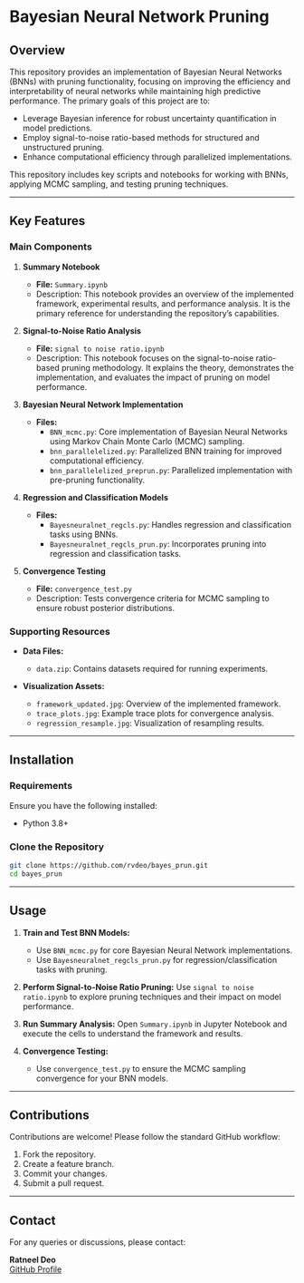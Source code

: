 # Bayesian Neural Network Pruning

## Overview
This repository provides an implementation of Bayesian Neural Networks (BNNs) with pruning functionality, focusing on improving the efficiency and interpretability of neural networks while maintaining high predictive performance. The primary goals of this project are to:

- Leverage Bayesian inference for robust uncertainty quantification in model predictions.
- Employ signal-to-noise ratio-based methods for structured and unstructured pruning.
- Enhance computational efficiency through parallelized implementations.

This repository includes key scripts and notebooks for working with BNNs, applying MCMC sampling, and testing pruning techniques.

---

## Key Features

### Main Components

1. **Summary Notebook**
   - **File:** `Summary.ipynb`
   - Description: This notebook provides an overview of the implemented framework, experimental results, and performance analysis. It is the primary reference for understanding the repository’s capabilities.

2. **Signal-to-Noise Ratio Analysis**
   - **File:** `signal to noise ratio.ipynb`
   - Description: This notebook focuses on the signal-to-noise ratio-based pruning methodology. It explains the theory, demonstrates the implementation, and evaluates the impact of pruning on model performance.

3. **Bayesian Neural Network Implementation**
   - **Files:**
     - `BNN_mcmc.py`: Core implementation of Bayesian Neural Networks using Markov Chain Monte Carlo (MCMC) sampling.
     - `bnn_parallelelized.py`: Parallelized BNN training for improved computational efficiency.
     - `bnn_parallelelized_preprun.py`: Parallelized implementation with pre-pruning functionality.

4. **Regression and Classification Models**
   - **Files:**
     - `Bayesneuralnet_regcls.py`: Handles regression and classification tasks using BNNs.
     - `Bayesneuralnet_regcls_prun.py`: Incorporates pruning into regression and classification tasks.

5. **Convergence Testing**
   - **File:** `convergence_test.py`
   - Description: Tests convergence criteria for MCMC sampling to ensure robust posterior distributions.

### Supporting Resources

- **Data Files:**
  - `data.zip`: Contains datasets required for running experiments.

- **Visualization Assets:**
  - `framework_updated.jpg`: Overview of the implemented framework.
  - `trace_plots.jpg`: Example trace plots for convergence analysis.
  - `regression_resample.jpg`: Visualization of resampling results.

---

## Installation

### Requirements
Ensure you have the following installed:

- Python 3.8+


### Clone the Repository

```bash
git clone https://github.com/rvdeo/bayes_prun.git
cd bayes_prun
```

---

## Usage

1. **Train and Test BNN Models:**
   - Use `BNN_mcmc.py` for core Bayesian Neural Network implementations.
   - Use `Bayesneuralnet_regcls_prun.py` for regression/classification tasks with pruning.

2. **Perform Signal-to-Noise Ratio Pruning:**
   Use `signal to noise ratio.ipynb` to explore pruning techniques and their impact on model performance.


3. **Run Summary Analysis:**
   Open `Summary.ipynb` in Jupyter Notebook and execute the cells to understand the framework and results.

4. **Convergence Testing:**
   - Use `convergence_test.py` to ensure the MCMC sampling convergence for your BNN models.

---

## Contributions

Contributions are welcome! Please follow the standard GitHub workflow:

1. Fork the repository.
2. Create a feature branch.
3. Commit your changes.
4. Submit a pull request.

---


## Contact

For any queries or discussions, please contact:

**Ratneel Deo**  
[GitHub Profile](https://github.com/rvdeo)
